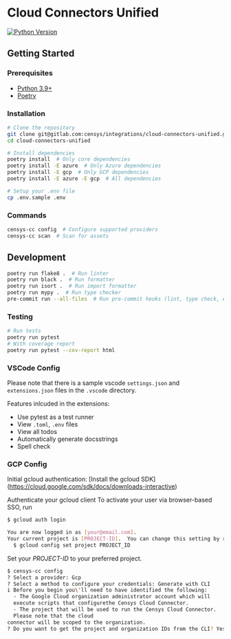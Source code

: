 # Cloud Connectors Unified

[![Python Version](https://img.shields.io/badge/python-3.9%2B-blue?logo=python)](https://www.python.org/downloads/)

## Getting Started

### Prerequisites

- [Python 3.9+](https://www.python.org/downloads/)
- [Poetry](https://python-poetry.org/docs/)

### Installation

```sh
# Clone the repository
git clone git@gitlab.com:censys/integrations/cloud-connectors-unified.git
cd cloud-connectors-unified

# Install dependencies
poetry install  # Only core dependencies
poetry install -E azure  # Only Azure dependencies
poetry install -E gcp  # Only GCP dependencies
poetry install -E azure -E gcp  # All dependencies

# Setup your .env file
cp .env.sample .env
```

### Commands

```sh
censys-cc config  # Configure supported providers
censys-cc scan  # Scan for assets
```

## Development

```sh
poetry run flake8 .  # Run linter
poetry run black .  # Run formatter
poetry run isort .  # Run import formatter
poetry run mypy .  # Run type checker
pre-commit run --all-files  # Run pre-commit hooks (lint, type check, etc.)
```

### Testing

```sh
# Run tests
poetry run pytest
# With coverage report
poetry run pytest --cov-report html
```

### VSCode Config

Please note that there is a sample vscode `settings.json` and `extensions.json`
files in the `.vscode` directory.

Features inlcuded in the extensions:

- Use pytest as a test runner
- View `.toml`, `.env` files
- View all todos
- Automatically generate docsstrings
- Spell check

### GCP Config

<!-- TODO: if this is your first time using Censys cloud connectors, follow these directions. Otherwise, skip to... -->

Initial gcloud authentication:
[Install the gcloud SDK] (<https://cloud.google.com/sdk/docs/downloads-interactive>)
<!-- Is this necessary? -->
<!-- - Install kubectl
    ```sh
    gcloud components install kubectl
    ``` -->

Authenticate your gcloud client
To activate your user via browser-based SSO, run

```sh
$ gcloud auth login

You are now logged in as [your@email.com].
Your current project is [PROJECT-ID].  You can change this setting by running:
  $ gcloud config set project PROJECT_ID
```

Set your _PROJECT-ID_ to your preferred project.

```sh
$ censys-cc config
? Select a provider: Gcp
? Select a method to configure your credentials: Generate with CLI
i Before you begin you\'ll need to have identified the following:
  - The Google Cloud organization administrator account which will
  execute scripts that configurethe Censys Cloud Connector.
  - The project that will be used to run the Censys Cloud Connector.
  Please note that the cloud
connector will be scoped to the organization.
? Do you want to get the project and organization IDs from the CLI? Yes

```

